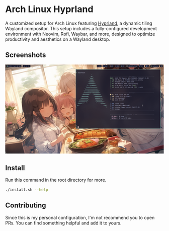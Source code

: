 # Arch Linux Hyprland

A customized setup for Arch Linux featuring [Hyprland](https://hyprland.org/), a dynamic tiling Wayland compositor. This setup includes a fully-configured development environment with Neovim, Rofi, Waybar, and more, designed to optimize productivity and aesthetics on a Wayland desktop.

## Screenshots

![fastfetch](./assets/preview.png)

## Install

Run this command in the root directory for more.

```bash
./install.sh --help
```

## Contributing

Since this is my personal configuration, I'm not recommend you to open PRs. You can find something helpful and add it to yours.
